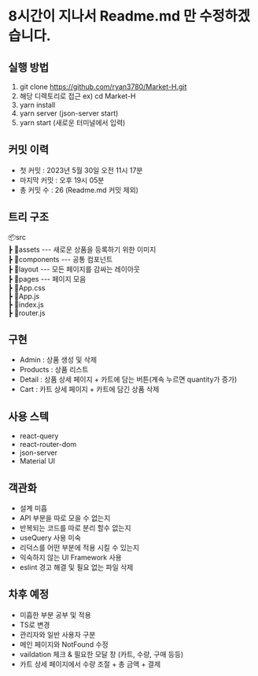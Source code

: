 # 8시간이 지나서 Readme.md 만 수정하겠습니다.

## 실행 방법
1. git clone https://github.com/ryan3780/Market-H.git
2. 해당 디렉토리로 접근 ex) cd Market-H
3. yarn install
4. yarn server (json-server start)
5. yarn start (새로운 터미널에서 입력)


## 커밋 이력
- 첫 커밋 : 2023년 5월 30일 오전 11시 17분
- 마지막 커밋 : 오후 19시 05분
- 총 커밋 수 : 26 (Readme.md 커밋 제외)

## 트리 구조
📦src  
 ┣ 📂assets  --- 새로운 상품을 등록하기 위한 이미지  
 ┣ 📂components --- 공통 컴포넌트  
 ┣ 📂layout --- 모든 페이지를 감싸는 레이아웃    
 ┣ 📂pages --- 페이지 모음  
 ┣ 📜App.css  
 ┣ 📜App.js  
 ┣ 📜index.js   
 ┣ 📜router.js  

## 구현
- Admin : 상품 생성 및 삭제
- Products : 상품 리스트
- Detail : 상품 상세 페이지 + 카트에 담는 버튼(계속 누르면 quantity가 증가)
- Cart : 카트 상세 페이지 + 카트에 담긴 상품 삭제

## 사용 스텍
- react-query
- react-router-dom
- json-server
- Material UI

## 객관화
- 설계 미흡 
- API 부분을 따로 모을 수 없는지 
- 반복되는 코드를 따로 분리 할수 없는지
- useQuery 사용 미숙
- 리덕스를 어떤 부분에 적용 시킬 수 있는지
- 익숙하지 않는 UI Framework 사용
- eslint 경고 해결 및 필요 없는 파일 삭제


## 차후 예정
- 미흡한 부분 공부 및 적용
- TS로 변경
- 관리자와 일반 사용자 구분
- 메인 페이지와 NotFound 수정
- vaildation 체크 & 필요한 모달 창 (카트, 수량, 구매 등등)
- 카트 상세 페이지에서 수량 조절 + 총 금액 + 결제


